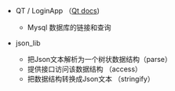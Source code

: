 - QT / LoginApp （[Qt docs](https://doc.qt.io/))
  - Mysql 数据库的链接和查询

- json_lib
  - 把Json文本解析为一个树状数据结构（parse）
  - 提供接口访问该数据结构 （access）
  - 把数据结构转换成Json文本 （stringify）